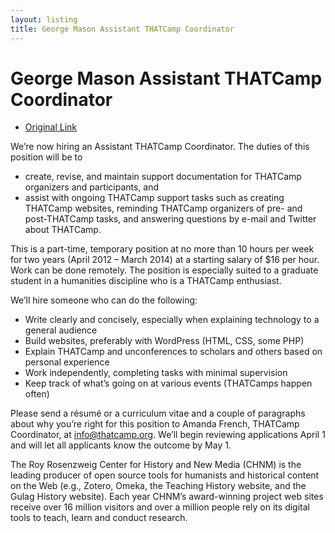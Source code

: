 ```yaml
---
layout: listing
title: George Mason Assistant THATCamp Coordinator
---
```


# George Mason Assistant THATCamp Coordinator

*  [Original Link](http://thatcamp.org/03/23/were-hiring-an-assistant-thatcamp-coordinator/)

We’re now hiring an Assistant THATCamp Coordinator. The duties of this position will be to
* create, revise, and maintain support documentation for THATCamp organizers and participants, and
* assist with ongoing THATCamp support tasks such as creating THATCamp websites, reminding THATCamp organizers of pre- and post-THATCamp tasks, and answering questions by e-mail and Twitter about THATCamp.

This is a part-time, temporary position at no more than 10 hours per week for two years (April 2012 – March 2014) at a starting salary of $16 per hour. Work can be done remotely. The position is especially suited to a graduate student in a humanities discipline who is a THATCamp enthusiast.

We’ll hire someone who can do the following:
* Write clearly and concisely, especially when explaining technology to a general audience
* Build websites, preferably with WordPress (HTML, CSS, some PHP)
* Explain THATCamp and unconferences to scholars and others based on personal experience
* Work independently, completing tasks with minimal supervision
* Keep track of what’s going on at various events (THATCamps happen often)

Please send a résumé or a curriculum vitae and a couple of paragraphs about why you’re right for this position to Amanda French, THATCamp Coordinator, at info@thatcamp.org. We’ll begin reviewing applications April 1 and will let all applicants know the outcome by May 1.

The Roy Rosenzweig Center for History and New Media (CHNM) is the leading producer of open source tools for humanists and historical content on the Web (e.g., Zotero, Omeka, the Teaching History website, and the Gulag History website). Each year CHNM’s award-winning project web sites receive over 16 million visitors and over a million people rely on its digital tools to teach, learn and conduct research.